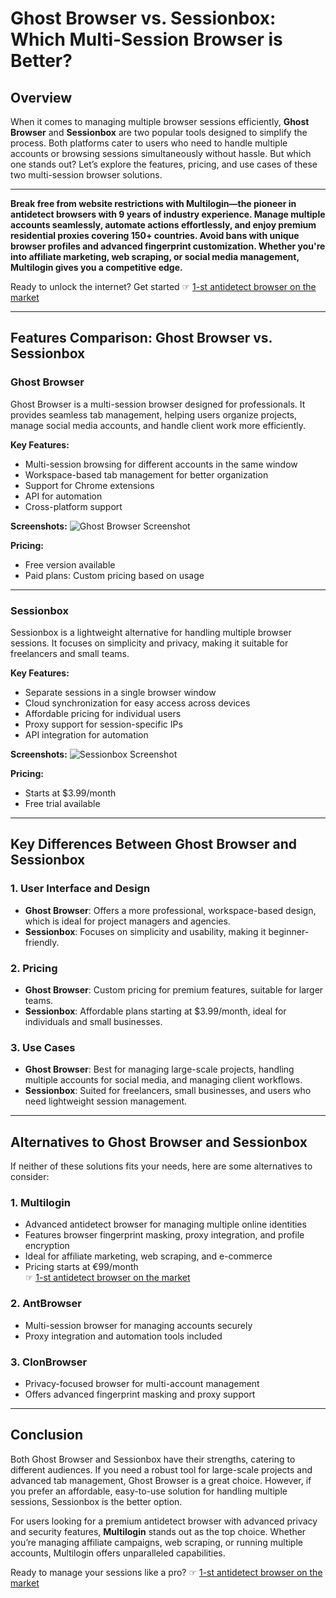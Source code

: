# Ghost Browser vs. Sessionbox: Which Multi-Session Browser is Better?

## Overview

When it comes to managing multiple browser sessions efficiently, **Ghost Browser** and **Sessionbox** are two popular tools designed to simplify the process. Both platforms cater to users who need to handle multiple accounts or browsing sessions simultaneously without hassle. But which one stands out? Let’s explore the features, pricing, and use cases of these two multi-session browser solutions.

---

**Break free from website restrictions with Multilogin—the pioneer in antidetect browsers with 9 years of industry experience. Manage multiple accounts seamlessly, automate actions effortlessly, and enjoy premium residential proxies covering 150+ countries. Avoid bans with unique browser profiles and advanced fingerprint customization. Whether you're into affiliate marketing, web scraping, or social media management, Multilogin gives you a competitive edge.**

Ready to unlock the internet? Get started ☞ [1-st antidetect browser on the market](https://bit.ly/multIlogin)

---

## Features Comparison: Ghost Browser vs. Sessionbox

### Ghost Browser

Ghost Browser is a multi-session browser designed for professionals. It provides seamless tab management, helping users organize projects, manage social media accounts, and handle client work more efficiently.

**Key Features:**
- Multi-session browsing for different accounts in the same window
- Workspace-based tab management for better organization
- Support for Chrome extensions
- API for automation
- Cross-platform support

**Screenshots:**
![Ghost Browser Screenshot](https://a.fsdn.com/con/app/proj/ghost-browser.s/screenshots/Captura%20de%20pantalla%202022-10-03%20142431.png)

**Pricing:**
- Free version available
- Paid plans: Custom pricing based on usage

---

### Sessionbox

Sessionbox is a lightweight alternative for handling multiple browser sessions. It focuses on simplicity and privacy, making it suitable for freelancers and small teams.

**Key Features:**
- Separate sessions in a single browser window
- Cloud synchronization for easy access across devices
- Affordable pricing for individual users
- Proxy support for session-specific IPs
- API integration for automation

**Screenshots:**
![Sessionbox Screenshot](https://a.fsdn.com/con/app/proj/sessionbox.s/screenshots/homescreen.png)

**Pricing:**
- Starts at $3.99/month
- Free trial available

---

## Key Differences Between Ghost Browser and Sessionbox

### 1. User Interface and Design
- **Ghost Browser**: Offers a more professional, workspace-based design, which is ideal for project managers and agencies.
- **Sessionbox**: Focuses on simplicity and usability, making it beginner-friendly.

### 2. Pricing
- **Ghost Browser**: Custom pricing for premium features, suitable for larger teams.
- **Sessionbox**: Affordable plans starting at $3.99/month, ideal for individuals and small businesses.

### 3. Use Cases
- **Ghost Browser**: Best for managing large-scale projects, handling multiple accounts for social media, and managing client workflows.
- **Sessionbox**: Suited for freelancers, small businesses, and users who need lightweight session management.

---

## Alternatives to Ghost Browser and Sessionbox

If neither of these solutions fits your needs, here are some alternatives to consider:

### 1. **Multilogin**
- Advanced antidetect browser for managing multiple online identities
- Features browser fingerprint masking, proxy integration, and profile encryption
- Ideal for affiliate marketing, web scraping, and e-commerce
- Pricing starts at €99/month  
☞ [1-st antidetect browser on the market](https://bit.ly/multIlogin)

### 2. **AntBrowser**
- Multi-session browser for managing accounts securely
- Proxy integration and automation tools included

### 3. **ClonBrowser**
- Privacy-focused browser for multi-account management
- Offers advanced fingerprint masking and proxy support

---

## Conclusion

Both Ghost Browser and Sessionbox have their strengths, catering to different audiences. If you need a robust tool for large-scale projects and advanced tab management, Ghost Browser is a great choice. However, if you prefer an affordable, easy-to-use solution for handling multiple sessions, Sessionbox is the better option.

For users looking for a premium antidetect browser with advanced privacy and security features, **Multilogin** stands out as the top choice. Whether you’re managing affiliate campaigns, web scraping, or running multiple accounts, Multilogin offers unparalleled capabilities.

Ready to manage your sessions like a pro? ☞ [1-st antidetect browser on the market](https://bit.ly/multIlogin)

